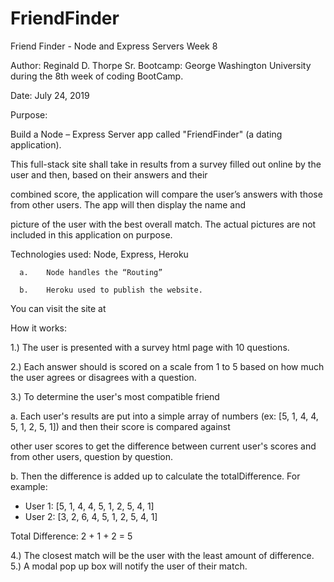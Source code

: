 # FriendFinder
Friend Finder - Node and Express Servers Week 8

Author: Reginald D. Thorpe Sr. Bootcamp: George Washington University during the 8th week of coding BootCamp.

Date: July 24, 2019

Purpose:

Build a Node – Express Server app called "FriendFinder" (a dating application). 

This full-stack site shall take in results from a survey filled out online by the user and then, based on their answers and their

combined score, the application will compare the user’s answers with those from other users. The app will then display the name and 

picture of the user with the best overall match. The actual pictures are not included in this application on purpose.


Technologies used: Node, Express, Heroku 


      a.	Node handles the “Routing” 

      b.	Heroku used to publish the website.

You can visit the site at

How it works:

1.)	The user is presented with a survey html page with 10 questions. 

2.)	Each answer should is scored on a scale from 1 to 5 based on how much the user agrees or disagrees with a question.

3.)	To determine the user's most compatible friend

a.	Each user's results are put into a simple array of numbers (ex: [5, 1, 4, 4, 5, 1, 2, 5, 1]) and then their score is compared against 

other user scores to get the difference between current user's scores and from other users, question by question. 

b.	Then the difference is added up to calculate the totalDifference. For example:

-	User 1: [5, 1, 4, 4, 5, 1, 2, 5, 4, 1]
-	User 2: [3, 2, 6, 4, 5, 1, 2, 5, 4, 1]

Total Difference: 2 + 1 + 2 = 5

4.)	The closest match will be the user with the least amount of difference.
5.)	A modal pop up box will notify the user of their match.
